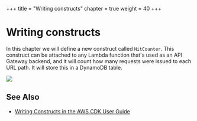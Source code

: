 +++
title = "Writing constructs"
chapter = true
weight = 40
+++

# Writing constructs

In this chapter we will define a new construct called `HitCounter`. This
construct can be attached to any Lambda function that's used as an API Gateway
backend, and it will count how many requests were issued to each URL path. It
will store this in a DynamoDB table.

![](/aws-cdk-intro-workshop/images/hit-counter.png)

## See Also

- [Writing Constructs in the AWS CDK User Guide](https://docs.aws.amazon.com/CDK/latest/userguide/writing_constructs.html)
